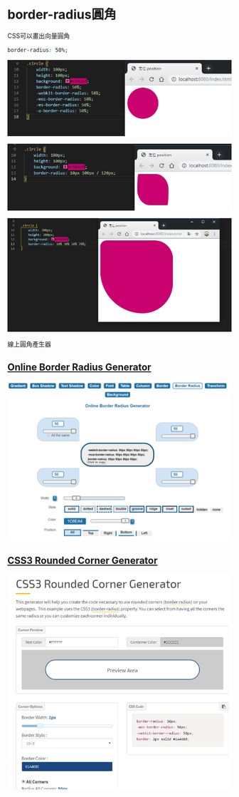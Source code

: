 # border-radius圓角

CSS可以畫出向量圓角

```css
border-radius: 50%;
```

![](.gitbook/assets/image%20%2817%29.png)

![](.gitbook/assets/image%20%2822%29.png)

![](.gitbook/assets/image%20%2815%29.png)

線上圓角產生器

## [Online Border Radius Generator](https://html-css-js.com/css/generator/border-radius/)

![](.gitbook/assets/image%20%2816%29.png)

## [CSS3 Rounded Corner Generator](https://www.cssportal.com/css3-rounded-corner/)

![](.gitbook/assets/image%20%2826%29.png)

